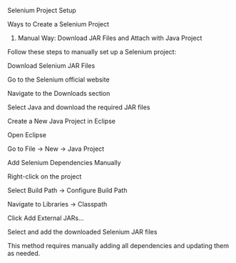 Selenium Project Setup

Ways to Create a Selenium Project

1) Manual Way: Download JAR Files and Attach with Java Project

Follow these steps to manually set up a Selenium project:

Download Selenium JAR Files

Go to the Selenium official website

Navigate to the Downloads section

Select Java and download the required JAR files

Create a New Java Project in Eclipse

Open Eclipse

Go to File → New → Java Project

Add Selenium Dependencies Manually

Right-click on the project

Select Build Path → Configure Build Path

Navigate to Libraries → Classpath

Click Add External JARs...

Select and add the downloaded Selenium JAR files

This method requires manually adding all dependencies and updating them as needed.

